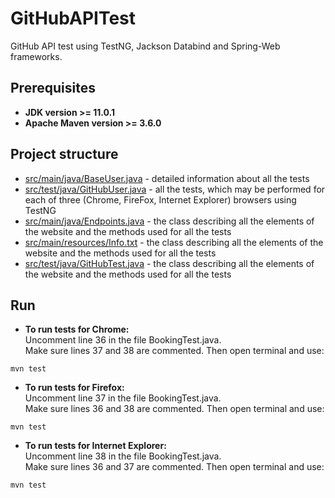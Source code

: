 # GitHubAPITest
GitHub API test using TestNG, Jackson Databind and Spring-Web frameworks.
## Prerequisites
* **JDK version >= 11.0.1**
* **Apache Maven version >= 3.6.0**
## Project structure
* [src/main/java/BaseUser.java](https://github.com/y-nochnyk/GitHubAPITest/blob/master/src/main/java/BaseUser.java) - detailed information about all the tests
* [src/test/java/GitHubUser.java](https://github.com/y-nochnyk/GitHubAPITest/blob/master/src/main/java/GitHubUser.java) - all the tests, which may be performed for each of three (Chrome, FireFox, Internet Explorer) browsers using TestNG
* [src/main/java/Endpoints.java](https://github.com/y-nochnyk/GitHubAPITest/blob/master/src/main/java/Endpoints.java) - the class describing all the elements of the website and the methods used for all the tests
* [src/main/resources/Info.txt](https://github.com/y-nochnyk/GitHubAPITest/blob/master/src/main/resources/Info.txt) - the class describing all the elements of the website and the methods used for all the tests
* [src/test/java/GitHubTest.java](https://github.com/y-nochnyk/GitHubAPITest/blob/master/src/test/java/GitHubTest.java) - the class describing all the elements of the website and the methods used for all the tests
## Run 
* **To run tests for Chrome:**
<br>Uncomment line 36 in the file BookingTest.java.
<br>Make sure lines 37 and 38 are commented. Then open terminal and use: 
```
mvn test
```
* **To run tests for Firefox:**
<br>Uncomment line 37 in the file BookingTest.java.
<br>Make sure lines 36 and 38 are commented. Then open terminal and use:
```
mvn test
```
* **To run tests for Internet Explorer:**
<br>Uncomment line 38 in the file BookingTest.java.
<br>Make sure lines 36 and 37 are commented. Then open terminal and use:
```
mvn test
```
